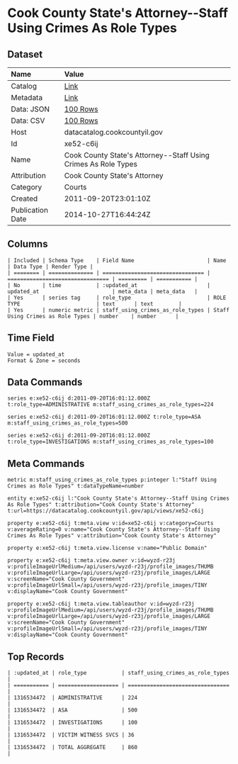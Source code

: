 # Cook County State's Attorney--Staff Using Crimes As Role Types

## Dataset

| Name | Value |
| :--- | :---- |
| Catalog | [Link](https://catalog.data.gov/dataset/cook-county-states-attorney-staff-using-crimes-as-role-types-c73bd) |
| Metadata | [Link](https://datacatalog.cookcountyil.gov/api/views/xe52-c6ij) |
| Data: JSON | [100 Rows](https://datacatalog.cookcountyil.gov/api/views/xe52-c6ij/rows.json?max_rows=100) |
| Data: CSV | [100 Rows](https://datacatalog.cookcountyil.gov/api/views/xe52-c6ij/rows.csv?max_rows=100) |
| Host | datacatalog.cookcountyil.gov |
| Id | xe52-c6ij |
| Name | Cook County State's Attorney--Staff Using Crimes As Role Types |
| Attribution | Cook County State's Attorney |
| Category | Courts |
| Created | 2011-09-20T23:01:10Z |
| Publication Date | 2014-10-27T16:44:24Z |

## Columns

```ls
| Included | Schema Type    | Field Name                       | Name                             | Data Type | Render Type |
| ======== | ============== | ================================ | ================================ | ========= | =========== |
| No       | time           | :updated_at                      | updated_at                       | meta_data | meta_data   |
| Yes      | series tag     | role_type                        | ROLE TYPE                        | text      | text        |
| Yes      | numeric metric | staff_using_crimes_as_role_types | Staff Using Crimes as Role Types | number    | number      |
```

## Time Field

```ls
Value = updated_at
Format & Zone = seconds
```

## Data Commands

```ls
series e:xe52-c6ij d:2011-09-20T16:01:12.000Z t:role_type=ADMINISTRATIVE m:staff_using_crimes_as_role_types=224

series e:xe52-c6ij d:2011-09-20T16:01:12.000Z t:role_type=ASA m:staff_using_crimes_as_role_types=500

series e:xe52-c6ij d:2011-09-20T16:01:12.000Z t:role_type=INVESTIGATIONS m:staff_using_crimes_as_role_types=100
```

## Meta Commands

```ls
metric m:staff_using_crimes_as_role_types p:integer l:"Staff Using Crimes as Role Types" t:dataTypeName=number

entity e:xe52-c6ij l:"Cook County State's Attorney--Staff Using Crimes As Role Types" t:attribution="Cook County State's Attorney" t:url=https://datacatalog.cookcountyil.gov/api/views/xe52-c6ij

property e:xe52-c6ij t:meta.view v:id=xe52-c6ij v:category=Courts v:averageRating=0 v:name="Cook County State's Attorney--Staff Using Crimes As Role Types" v:attribution="Cook County State's Attorney"

property e:xe52-c6ij t:meta.view.license v:name="Public Domain"

property e:xe52-c6ij t:meta.view.owner v:id=wyzd-r23j v:profileImageUrlMedium=/api/users/wyzd-r23j/profile_images/THUMB v:profileImageUrlLarge=/api/users/wyzd-r23j/profile_images/LARGE v:screenName="Cook County Government" v:profileImageUrlSmall=/api/users/wyzd-r23j/profile_images/TINY v:displayName="Cook County Government"

property e:xe52-c6ij t:meta.view.tableauthor v:id=wyzd-r23j v:profileImageUrlMedium=/api/users/wyzd-r23j/profile_images/THUMB v:profileImageUrlLarge=/api/users/wyzd-r23j/profile_images/LARGE v:screenName="Cook County Government" v:profileImageUrlSmall=/api/users/wyzd-r23j/profile_images/TINY v:displayName="Cook County Government"
```

## Top Records

```ls
| :updated_at | role_type           | staff_using_crimes_as_role_types | 
| =========== | =================== | ================================ | 
| 1316534472  | ADMINISTRATIVE      | 224                              | 
| 1316534472  | ASA                 | 500                              | 
| 1316534472  | INVESTIGATIONS      | 100                              | 
| 1316534472  | VICTIM WITNESS SVCS | 36                               | 
| 1316534472  | TOTAL AGGREGATE     | 860                              | 
```